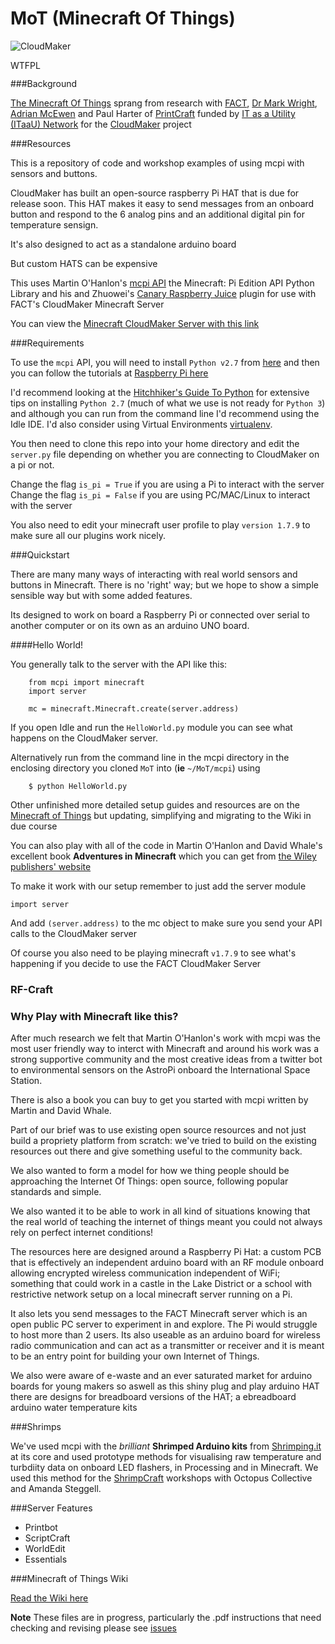 
# MoT (Minecraft Of Things)

![CloudMaker](https://github.com/cheapjack/cheapjack.github.io/blob/master/tumblr_files/Cloudmaker.png)

<a href="http://www.wtfpl.net/"><img src="http://www.wtfpl.net/wp-content/uploads/2012/12/wtfpl-badge-4.png" width="80" height="15" alt="WTFPL" /></a>


###Background

[The Minecraft Of Things](http://minecraftofthings.tumblr.com) sprang from research with [FACT](http://fact.co.uk/), [Dr Mark Wright](https://twitter.com/dr_mark_wright), [Adrian McEwen](http://www.mcqn.com/) and Paul Harter of [PrintCraft](http://www.printcraft.org/) funded by [IT as a Utility (ITaaU) Network](http://www.itutility.ac.uk) for the [CloudMaker](http://www.fact.co.uk/projects/cloudmaker-making-minecraft-real.aspx) project

###Resources

This is a repository of code and workshop examples of using mcpi with sensors and buttons.  

CloudMaker has built an open-source raspberry Pi HAT that is due for release soon. This HAT makes it easy to send messages from an onboard button and respond to the 6 analog pins and an additional digital pin for temperature sensign. 

It's also designed to act as a standalone arduino board  

But custom HATS can be expensive

This uses Martin O'Hanlon's [mcpi API](https://github.com/martinohanlon/mcpi) the Minecraft: Pi Edition API Python Library and his and Zhuowei's [Canary Raspberry Juice](https://github.com/martinohanlon/CanaryRaspberryJuice) plugin for use with FACT's CloudMaker Minecraft Server

You can view the [Minecraft CloudMaker Server with this link](http://mc.fact.co.uk:8124/)

###Requirements

To use the `mcpi` API, you will need to install `Python v2.7` from [here](https://www.python.org/about/gettingstarted/) and then you can follow the tutorials at [Raspberry Pi here](https://www.raspberrypi.org/learning/getting-started-with-minecraft-pi/worksheet/)

I'd recommend looking at the [Hitchhiker's Guide To Python](http://docs.python-guide.org/en/latest/) for extensive tips on installing `Python 2.7` (much of what we use is not ready for `Python 3`) and although you can run from the command line I'd recommend using the Idle IDE. I'd also consider using Virtual Environments  [virtualenv](http://docs.python-guide.org/en/latest/dev/virtualenvs/).

You then need to clone this repo into your home directory and edit the `server.py` file depending on whether you are connecting to CloudMaker on a pi or not.

Change the flag `is_pi = True` if you are using a Pi to interact with the server
Change the flag `is_pi = False` if you are using PC/MAC/Linux to interact with the server

You also need to edit your minecraft user profile to play `version 1.7.9` to make sure all our plugins work nicely.

###Quickstart

There are many many ways of interacting with real world sensors and buttons in Minecraft. There is no 'right' way; but we hope to show a simple sensible way but with some added features. 

Its designed to work on board a Raspberry Pi or connected over serial to another computer or on its own as an arduino UNO board. 

####Hello World!

You generally talk to the server with the API like this:
```
    from mcpi import minecraft
    import server

    mc = minecraft.Minecraft.create(server.address)
```
If you open Idle and run the `HelloWorld.py` module you can see what happens on the CloudMaker server. 

Alternatively run from the command line in the mcpi directory in the enclosing directory you cloned `MoT` into (**ie** `~/MoT/mcpi`) using 
```
    $ python HelloWorld.py
```
Other unfinished more detailed setup guides and resources are on the [Minecraft of Things](http://minecraftofthings.tumblr.com/resources) but updating, simplifying and migrating to the Wiki in due course

You can also play with all of the code in Martin O'Hanlon and David Whale's excellent book **Adventures in Minecraft** which you can get from [the Wiley publishers' website](http://eu.wiley.com/WileyCDA/Section/id-823690.html)

To make it work with our setup remember to just add the server module

    import server
    
And add `(server.address)` to the mc object to make sure you send your API calls to the CloudMaker server    

Of course you also need to be playing minecraft `v1.7.9` to see what's happening if you decide to use the FACT CloudMaker Server

### RF-Craft

### Why Play with Minecraft like this?

After much research we felt that Martin O'Hanlon's work with mcpi was the most user friendly way to interct with Minecraft and around his work was a strong supportive community and the most creative ideas from a twitter bot to environmental sensors on the AstroPi onboard the International Space Station. 

There is also a book you can buy to get you started with mcpi written by Martin and David Whale.

Part of our brief was to use existing open source resources and not just build a propriety platform from scratch: we've tried to build on the existing resources out there and give something useful to the community back.

We also wanted to form a model for how we thing people should be approaching the Internet Of Things: open source, following popular standards and simple. 

We also wanted it to be able to work in all kind of situations knowing that the real world of teaching the internet of things meant you could not always rely on perfect internet conditions!

The resources here are designed around a Raspberry Pi Hat: a custom PCB that is effectively an independent arduino board with an RF module onboard allowing encrypted wireless communication independent of WiFi; something that could work in a castle in the Lake District or a school with restrictive network setup on a local minecraft server running on a Pi.

It also lets you send messages to the FACT Minecraft server which is an open public PC server to experiment in and explore. The Pi would struggle to host more than 2 users. Its also useable as an arduino board for wireless radio communication and can act as a transmitter or receiver and it is meant to be an entry point for building your own Internet of Things.

We also were aware of e-waste and an ever saturated market for arduino boards for young makers so aswell as this shiny plug and play arduino HAT there are designs for breadboard versions of the HAT; a ebreadboard arduino water temperature kits


###Shrimps

We've used mcpi with the *brilliant* **Shrimped Arduino kits** from [Shrimping.it](http://shrimping.it/blog/) at its core and used prototype methods for visualising raw temperature and turbdiity data on onboard LED flashers, in Processing and in Minecraft. We used this method for the [ShrimpCraft](https://github.com/cheapjack/ShrimpCraft) workshops with Octopus Collective and Amanda Steggell.

###Server Features

 * Printbot
 * ScriptCraft
 * WorldEdit
 * Essentials

###Minecraft of Things Wiki

[Read the Wiki here](https://github.com/cheapjack/MoT/wiki)

**Note** These files are in progress, particularly the .pdf instructions that need checking and revising please see [issues](https://github.com/cheapjack/ShrimpCraft/issues)
